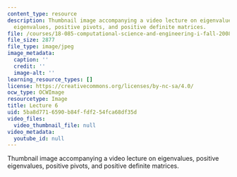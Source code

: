 ```yaml
---
content_type: resource
description: Thumbnail image accompanying a video lecture on eigenvalues, positive
  eigenvalues, positive pivots, and positive definite matrices.
file: /courses/18-085-computational-science-and-engineering-i-fall-2008/5ba8d7716590b84ffdf254fca68df35d_6.jpg
file_size: 2877
file_type: image/jpeg
image_metadata:
  caption: ''
  credit: ''
  image-alt: ''
learning_resource_types: []
license: https://creativecommons.org/licenses/by-nc-sa/4.0/
ocw_type: OCWImage
resourcetype: Image
title: Lecture 6
uid: 5ba8d771-6590-b84f-fdf2-54fca68df35d
video_files:
  video_thumbnail_file: null
video_metadata:
  youtube_id: null
---
```

Thumbnail image accompanying a video lecture on eigenvalues, positive eigenvalues, positive pivots, and positive definite matrices.